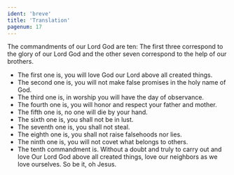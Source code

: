 ```yaml
---
ident: 'breve'
title: 'Translation'
pagenum: 17
---
```

The commandments of our Lord God are ten:
The first three correspond to the glory of our Lord God and the other seven correspond to the help of our brothers.


* The first one is, you will love God our Lord above all created things.
* The second one is, you will not make false promises in the holy name of God.
* The third one is, in worship you will have the day of observance.
* The fourth one is, you will honor and respect your father and mother.
* The fifth one is, no one will die by your hand.
* The sixth one is, you shall not be in lust.
* The seventh one is, you shall not steal.
* The eighth one is, you shall not raise falsehoods nor lies.
* The ninth one is, you will not covet what belongs to others.
* The tenth commandment is. Without a doubt and truly to carry out and love Our Lord God above all created things, love our neighbors as we love ourselves.
So be it, oh Jesus.

